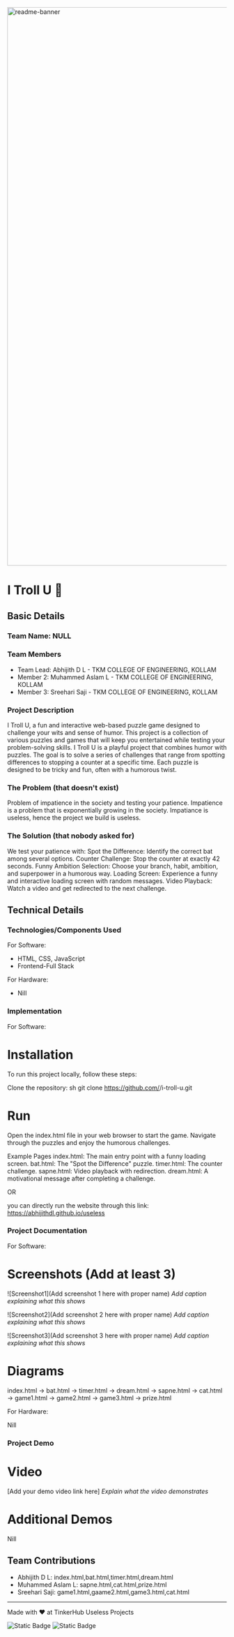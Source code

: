 <img width="1280" alt="readme-banner" src="https://github.com/user-attachments/assets/35332e92-44cb-425b-9dff-27bcf1023c6c">

# I Troll U 🎯


## Basic Details
### Team Name: NULL


### Team Members
- Team Lead: Abhijith D L - TKM COLLEGE OF ENGINEERING, KOLLAM
- Member 2: Muhammed Aslam L - TKM COLLEGE OF ENGINEERING, KOLLAM
- Member 3: Sreehari Saji - TKM COLLEGE OF ENGINEERING, KOLLAM

### Project Description
I Troll U, a fun and interactive web-based puzzle game designed to challenge your wits and sense of humor. This project is a collection of various puzzles and games that will keep you entertained while testing your problem-solving skills.
I Troll U is a playful project that combines humor with puzzles. The goal is to solve a series of challenges that range from spotting differences to stopping a counter at a specific time. Each puzzle is designed to be tricky and fun, often with a humorous twist.

### The Problem (that doesn't exist)
Problem of impatience in the society and testing your patience.
Impatience is a problem that is exponentially growing in the society.
Impatiance is useless, hence the project we build is useless.

### The Solution (that nobody asked for)
We test your patience with:
Spot the Difference: Identify the correct bat among several options.
Counter Challenge: Stop the counter at exactly 42 seconds.
Funny Ambition Selection: Choose your branch, habit, ambition, and superpower in a humorous way.
Loading Screen: Experience a funny and interactive loading screen with random messages.
Video Playback: Watch a video and get redirected to the next challenge.

## Technical Details
### Technologies/Components Used
For Software:
- HTML, CSS, JavaScript
- Frontend-Full Stack

For Hardware:
- Nill

### Implementation
For Software:
# Installation
To run this project locally, follow these steps:

Clone the repository: sh git clone https://github.com/<your-username>/i-troll-u.git 

# Run
Open the index.html file in your web browser to start the game. Navigate through the puzzles and enjoy the humorous challenges.

Example Pages
index.html: The main entry point with a funny loading screen.
bat.html: The "Spot the Difference" puzzle.
timer.html: The counter challenge.
sapne.html: Video playback with redirection.
dream.html: A motivational message after completing a challenge.

OR

you can directly run the website through this link: https://abhijithdl.github.io/useless


### Project Documentation
For Software:

# Screenshots (Add at least 3)
![Screenshot1](Add screenshot 1 here with proper name)
*Add caption explaining what this shows*

![Screenshot2](Add screenshot 2 here with proper name)
*Add caption explaining what this shows*

![Screenshot3](Add screenshot 3 here with proper name)
*Add caption explaining what this shows*

# Diagrams
index.html -> bat.html -> timer.html -> dream.html -> sapne.html -> cat.html -> game1.html -> game2.html -> game3.html -> prize.html

For Hardware:

Nill

### Project Demo
# Video
[Add your demo video link here]
*Explain what the video demonstrates*

# Additional Demos
Nill

## Team Contributions
- Abhijith D L: index.html,bat.html,timer.html,dream.html
- Muhammed Aslam L: sapne.html,cat.html,prize.html
- Sreehari Saji: game1.html,gaame2.html,game3.html,cat.html

---
Made with ❤️ at TinkerHub Useless Projects 

![Static Badge](https://img.shields.io/badge/TinkerHub-24?color=%23000000&link=https%3A%2F%2Fwww.tinkerhub.org%2F)
![Static Badge](https://img.shields.io/badge/UselessProject--24-24?link=https%3A%2F%2Fwww.tinkerhub.org%2Fevents%2FQ2Q1TQKX6Q%2FUseless%2520Projects)



